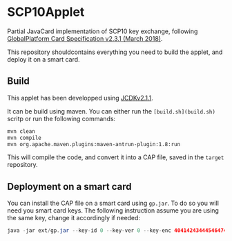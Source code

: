 # SCP10Applet

Partial JavaCard implementation of SCP10 key exchange, following [GlobalPlatform Card Specification v2.3.1 (March 2018)](https://globalplatform.org/specs-library/card-specification-v2-3-1/).

This repository shouldcontains everything you need to build the applet, and deploy it on a smart card.

## Build

This applet has been developped using [JCDKv2.1.1](ext/jc212_kit).

It can be build using maven. You can either run the `[build.sh](build.sh)` scritp or run the following commands:
```bash
mvn clean
mvn compile
mvn org.apache.maven.plugins:maven-antrun-plugin:1.8:run
```

This will compile the code, and convert it into a CAP file, saved in the `target` repository.

## Deployment on a smart card

You can install the CAP file on a smart card using `gp.jar`. To do so you will need you smart card keys. The following instruction assume you are using the same key, change it accordingly if needed:
```java
java -jar ext/gp.jar --key-id 0 --key-ver 0 --key-enc 404142434445464748494a4b4c4d4e4f --key-mac 404142434445464748494a4b4c4d4e4f --key-dek 404142434445464748494a4b4c4d4e4f --uninstall target/scp10.cap --install target/scp10.cap
```
